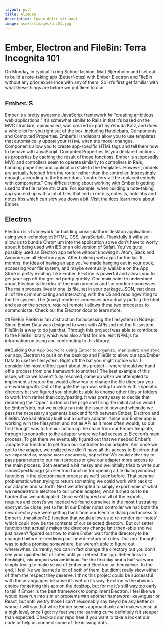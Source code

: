 ```yaml
---
layout: post
title: Aliquam
description: Ipsum dolor sit amet
image: assets/images/pic01.jpg
---
```


# Ember, Electron and FileBin: Terra Incognita 101
On Monday, in typical Turing School fashion, Matt Stjernholm and I set out to build a note-taking app (BetterNotes) with Ember, Electron and FileBin without any prior experience with any of them. So let’s first get familiar with what these things are before we put them to use.

## EmberJS
Ember is a pretty awesome JavaScript framework for “creating ambitious web applications.” It’s somewhat similar to Rails in that it’s based on the MVC structure, opinionated, was created in-part by Yehuda Katz, and does a whole lot for you right out of the box, including Handlebars, Components and Computed Properties. Ember’s Handlebars allow you to use templates that automatically update your HTML when the model changes. Components allow you to create app-specific HTML tags and tell them how to behave with JavaScript. Computed Properties let you declare functions as properties by caching the result of those functions.
Ember is supposedly MVC and controllers seem to operate similarly to controllers in Rails, handing properties and application state to the templates. However, models are actually fetched from the router rather than the controller. Interestingly enough, according to the Ember docs “controllers will be replaced entirely with components.”
One difficult thing about working with Ember is getting used to the file name structure. For example, when building a note-taking app you end up with a lot of files that end in note.js, notes.js, note.hbs and notes.hbs which can slow you down a bit.
Visit the docs learn more about Ember.

## Electron
Electron is a framework for building cross-platform desktop applications using web technologies(HTML, CSS, JavaScript). Thankfully it will also allow us to bundle Chromium into the application so we don’t have to worry about it being used with IE6 or an old version of Safari. You’ve quite possibly used an Electron app before without knowing it. Atom, Slack and Avocode are all Electron apps. After building web apps for the last 6 months, the idea of having an app you’ve made hanging out in your dock, accessing your file system, and maybe eventually available on the App Store is pretty exciting. Like Ember, Electron is powerful and allows you to get your app off the ground pretty quickly.
One main point to understand about Electron is the idea of the main process and the renderer processes. The main process lives in one .js file, set in your package.JSON, that does all of the communicating and interacting with the OS and reading/writing to the file system. The (many) renderer processes are actually putting the html and css on the screen. require(‘remote’) allows these two processes to communicate.
Check out the Electron docs to learn more.

##FileBin
FileBin is ‘an abstraction for accessing the filesystem in Node.js.’ Since Ember Data was designed to work with APIs and not the filesystem, FileBin is a way to do just that. Through this project I was able to contribute to the FileBin library which was also a first for me.
Visit NPM.js for information on using and contributing to this library.

##Building Our App
So, we’re using Ember to organize, manipulate and style our app, Electron to put it on the desktop and FileBin to allow our app/Ember Data to use the filesystem.
Right off the bat you might notice what I consider the most difficult part about this project — where should we hand off a process from one framework to another? The best example of this issue, which we haven’t fully resolved, came up when we attempted to implement a feature that would allow you to change the file directory you are working with. Out of the gate the app was setup to work with a specific directory but we figured you should be able to choose other files or folders to work from rather than copy/pasting.
It was pretty easy to decide that rendering the “Open” button on the page and firing the initial action would be Ember’s job, but we quickly ran into the issue of how and when do we pass the necessary arguments back and forth between Ember, Electron and FileBin. We had already built out a custom adapter (since our Ember app is working with the filesystem and not an API as it more often would), so our first thought was to fire our action up the chain from our Ember template, through its controller to the adapter where we had access to Electron’s main process. To get there we eventually figured out that we needed Ember’s .adapterFor function to get from our controller to our adapter. And once we got to the adapter, we realized we didn’t have all the access to Electron that we expected or, maybe more accurately, hoped for.
We could either try to pass parameters to our main process or give our adapter more access to the main process. Both seemed a bit messy and we initially tried to write our .showOpenDialog() (an Electron function for opening a file dialog window) functions in the electron main process as we’d seen before. That became problematic when trying to return something we could work with back to our adapter and so forth.
Next we attempted to simply export more of what we needed from electron to our Ember adapter, which turned out to be harder than we anticipated. Once we’d figured out all of the exports, requires and const’s we needed we found ourselves in the most frustrating spot yet. So close, yet so far. In our Ember notes controller we had both the new directory we were getting back from our Electron dialog and access to Ember’s .transitionTo() function that would allow us to re-render our ‘notes’ which could now be the contents of our selected directory. But our setter function that actually makes the directory change isn’t then-able and we just haven’t figured out how to make Ember wait for the directory to be changed before re-rendering our new directory of notes. Our next thought was to add a promise somewhere, but weren’t able to figure out where/when. Currently, you can in fact change the directory but you don’t see your updated list of notes until you refresh the app.
Reflections
In hindsight, this project was ambitious. For the first day and a half we were simply trying to make sense of Ember and Electron by themselves. In the end, I feel like we learned a lot of both of them, but didn’t really show either of them the respect they deserve. I think this project could be successful with these languages because it’s well on its way. Electron is the obvious choice for getting this app on the desktop, but for me it’s still way too early to tell if Ember is the best framework to compliment Electron. I feel like we would have run into similar problems with another framework like Angular or React, but until we try those I can’t reasonably say they’d be any better or worse. I will say that while Ember seems approachable and makes sense at a high level, once I got my feet wet the learning curve definitely felt steeper than expected.
Checkout our repo here if you want to take a look at our code or help us connect some of the missing dots.
